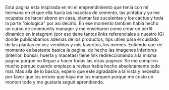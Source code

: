 Esta pagina esta inspirada en mi el emprendimiento que tenía con mi hermana en el que ella hacía las macetas de cemento, las pintaba y yo me ocupaba de hacer abono en casa, plantar las suculentas y los cactus y toda la parte "biologica" por así decirlo. 
En ese momento tambien habia hecho un curso de community manager y me enseñaron como crear un perfil dinamico en instagram (por eso tiene tantos links referenciales a nuestro IG) donde publicabamos ademas de los productos, tips utiles para el cuidado de las plantas en vez vendidas y mis favoritos, los memes. 
Entiendo que de momento es bastante basica la pagina, de hecho las imagenes inferiores (interior, bonsai, huerta y macetas) tiene link redireccionando a la misma pagina porque no llegue a hacer todas las otras paginas. Se me complico mucho porque cuando empiezo a revisar habia hecho absolutamente todo mal.
Mas alla de lo basica, espero que este agradable a la vista y necesito por favor que los erroes que haya me los marquen porque me costo un monton todo y me gustaria seguir aprendiendo.